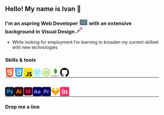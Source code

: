## Hello! My name is Ivan 👋

### I'm an aspring Web Developer <img alt="laptop icon" width="28px" src="/images/laptop.svg" /> with an extensive background in Visual Design <img alt="Pen tool" width="22px" src="/images/pen.svg" />

- While looking for employment I'm learning to broaden my current skillset with new technologies

### Skills & tools
<img align="left" alt="Skill - HTML5" width="30px" src="images/html5.svg" />
<img align="left" alt="Skill - CSS3" width="30px" src="images/css3.svg" />
<img align="left" alt="Skill - Javascript" width="30px" src="images/javascript.svg" />
<img align="left" alt="Skill - React" width="30px" src="images/react.svg" />
<img align="left" alt="Skill - NodeJs" width="30px" src="images/node-js.svg" />
<img align="left" alt="Skill - Mongo Db" width="30px" src="images/mongodb.svg" />
<img align="left" alt="Skill - Github" width="30px" src="images/github.svg" />

<br>

---

<br>

<img align="left" alt="Skill - Photoshop" width="30px" src="images/photoshop.svg" />
<img align="left" alt="Skill - Illustrator" width="30px" src="images/illustrator.svg" />
<img align="left" alt="Skill - InDesign" width="30px" src="images/indesign.svg" />
<img align="left" alt="Skill - After Effects" width="30px" src="images/aftereffects.svg" />
<img align="left" alt="Skill - Premiere Pro" width="30px" src="images/premiere.svg" />
<img align="left" alt="Skill - Sketch App" width="30px" src="images/sketch.svg" />
<img align="left" alt="Skill - Invision App" width="30px" src="images/invision.svg" />
<br>

---

### Drop me a line

